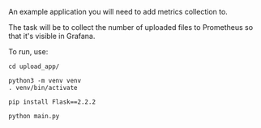 An example application you will need to add metrics collection to.

The task will be to collect the number of uploaded files to Prometheus
so that it's visible in Grafana.

To run, use:

```
cd upload_app/

python3 -m venv venv
. venv/bin/activate

pip install Flask==2.2.2

python main.py
```
